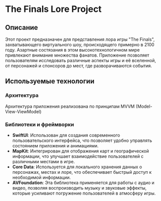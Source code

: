 # The Finals Lore Project

## Описание

Этот проект предназначен для представления лора игры "The Finals", захватывающего виртуального шоу, происходящего примерно в 2100 году. Азартные состязания в этом высокотехнологичном мире привлекают внимание множества фанатов. Приложение позволяет пользователям исследовать различные аспекты игры и её вселенной, от персонажей и спонсоров до мест, где разворачиваются события.

## Используемые технологии

### Архитектура

Архитектура приложения реализована по принципам MVVM (Model-View-ViewModel)

### Библиотеки и фреймворки

- **SwiftUI**: Использован для создания современного пользовательского интерфейса, что позволяет удобно управлять состоянием приложения и анимациями.
- **MapKit**: Интегрирован для отображения карт и географической информации, что улучшает взаимодействие пользователей с различными местами в игре.
- **Core Data**: Используется для локального хранения данных о персонажах, местах и лоре, что обеспечивает быстрый доступ к необходимой информации.
- **AVFoundation**: Эта библиотека применяется для работы с аудио и видео, позволяя воспроизводить музыку и звуковые эффекты, которые усиливают погружение пользователей в атмосферу игры.
